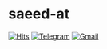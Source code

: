 <h1> saeed-at </h1>

[![Hits](https://hits.seeyoufarm.com/api/count/incr/badge.svg?url=https%3A%2F%2Fgithub.com%2Fsaeed-at&count_bg=%2379C83D&title_bg=%23555555&icon=addthis.svg&icon_color=%23E5BABA&title=hits&edge_flat=false)](https://hits.seeyoufarm.com)
[![Telegram](https://img.shields.io/badge/Telegram-2CA5E0?style=flat-square&logo=telegram&logoColor=white)](https://t.me/saeed0047)
[![Gmail](https://img.shields.io/badge/-Gmail-c14438?style=flat&logo=Gmail&logoColor=white)](mailto:saeed.alijani@gmail.com)
